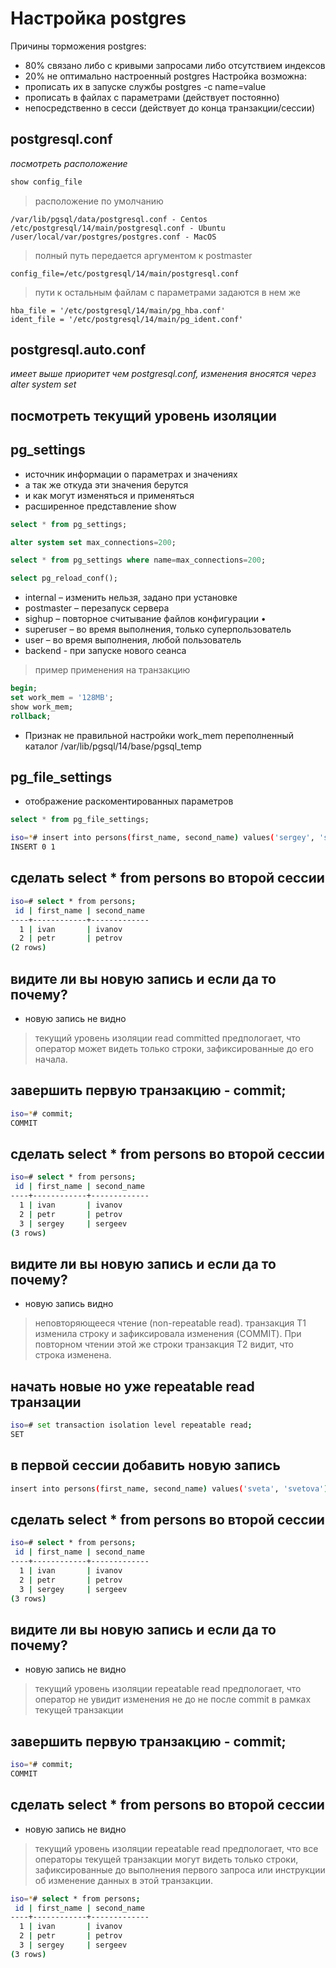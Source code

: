 
# Настройка postgres
Причины торможения postgres:
* 80% связано либо с кривыми запросами либо отсутствием индексов
* 20% не оптимально настроенный postgres
Настройка возможна:
* прописать их в запуске службы postgres -c name=value
* прописать в файлах с параметрами (действует постоянно)
* непосредственно в сесси (действует до конца транзакции/сессии)

## postgresql.conf
*посмотреть расположение*
```sql
show config_file
```
> расположение по умолчанию
```console
/var/lib/pgsql/data/postgresql.conf - Centos
/etc/postgresql/14/main/postgresql.conf - Ubuntu
/user/local/var/postgres/postgres.conf - MacOS
```
> полный путь передается аргументом к postmaster
```console
config_file=/etc/postgresql/14/main/postgresql.conf
```
> пути к остальным файлам с параметрами задаются в нем же
```console
hba_file = '/etc/postgresql/14/main/pg_hba.conf'
ident_file = '/etc/postgresql/14/main/pg_ident.conf'
```
## postgresql.auto.conf
*имеет выше приоритет чем postgresql.conf, изменения вносятся через alter system set*
## посмотреть текущий уровень изоляции

## pg_settings
* источник информации о параметрах и значениях
* а так же откуда эти значения берутся
* и как могут изменяться и применяться
* расширенное представление show
```sql
select * from pg_settings;
```
```sql
alter system set max_connections=200;
```
```sql
select * from pg_settings where name=max_connections=200;
```
```sql
select pg_reload_conf();
```
* internal – изменить нельзя, задано при установке
* postmaster – перезапуск сервера
* sighup – повторное считывание файлов конфигурации •
* superuser – во время выполнения, только суперпользователь
* user – во время выполнения, любой пользователь
* backend - при запуске нового сеанса

> пример применения на транзакцию
```sql
begin;
set work_mem = '128MB';
show work_mem;
rollback;
```
* Признак не правильной настройки work_mem переполненный каталог /var/lib/pgsql/14/base/pgsql_temp

## pg_file_settings
* отображение раскоментированных параметров
```sql
select * from pg_file_settings;
```

```bash
iso=*# insert into persons(first_name, second_name) values('sergey', 'sergeev');
INSERT 0 1
```

## сделать select * from persons во второй сессии

```bash
iso=# select * from persons;
 id | first_name | second_name
----+------------+-------------
  1 | ivan       | ivanov
  2 | petr       | petrov
(2 rows)
```
## видите ли вы новую запись и если да то почему?
- новую запись не видно
> текущий уровень изоляции read committed предпологает, что оператор может видеть только строки, зафиксированные до его начала.

## завершить первую транзакцию - commit;

```bash
iso=*# commit;
COMMIT
```
## сделать select * from persons во второй сессии

```bash
iso=# select * from persons;
 id | first_name | second_name
----+------------+-------------
  1 | ivan       | ivanov
  2 | petr       | petrov
  3 | sergey     | sergeev
(3 rows)
```

## видите ли вы новую запись и если да то почему?
- новую запись видно
> неповторяющееся чтение (non-repeatable read). транзакция T1 изменила строку и зафиксировала изменения (COMMIT). При повторном чтении этой же строки транзакция T2 видит, что строка изменена.

## начать новые но уже repeatable read транзации

```bash
iso=# set transaction isolation level repeatable read;
SET
```

## в первой сессии добавить новую запись

```bash
insert into persons(first_name, second_name) values('sveta', 'svetova');
```

## сделать select * from persons во второй сессии

```bash
iso=# select * from persons;
 id | first_name | second_name
----+------------+-------------
  1 | ivan       | ivanov
  2 | petr       | petrov
  3 | sergey     | sergeev
(3 rows)
```

## видите ли вы новую запись и если да то почему?
- новую запись не видно
> текущий уровень изоляции repeatable read предпологает, что оператор не увидит изменения не до не после commit в рамках текущей транзакции

## завершить первую транзакцию - commit;

```bash
iso=*# commit;
COMMIT
```

## сделать select * from persons во второй сессии
- новую запись не видно
> текущий уровень изоляции repeatable read предпологает, что все операторы текущей транзакции могут видеть только строки, зафиксированные до выполнения первого запроса или инструкции об изменение данных в этой транзакции.

```bash
iso=*# select * from persons;
 id | first_name | second_name
----+------------+-------------
  1 | ivan       | ivanov
  2 | petr       | petrov
  3 | sergey     | sergeev
(3 rows)
```

